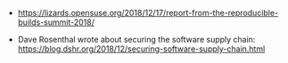 
* https://lizards.opensuse.org/2018/12/17/report-from-the-reproducible-builds-summit-2018/

* Dave Rosenthal wrote about securing the software supply chain: https://blog.dshr.org/2018/12/securing-software-supply-chain.html
